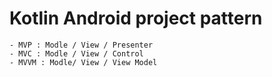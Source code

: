 # Kotlin Android project pattern

```text
- MVP : Modle / View / Presenter
- MVC : Modle / View / Control
- MVVM : Modle/ View / View Model
```

